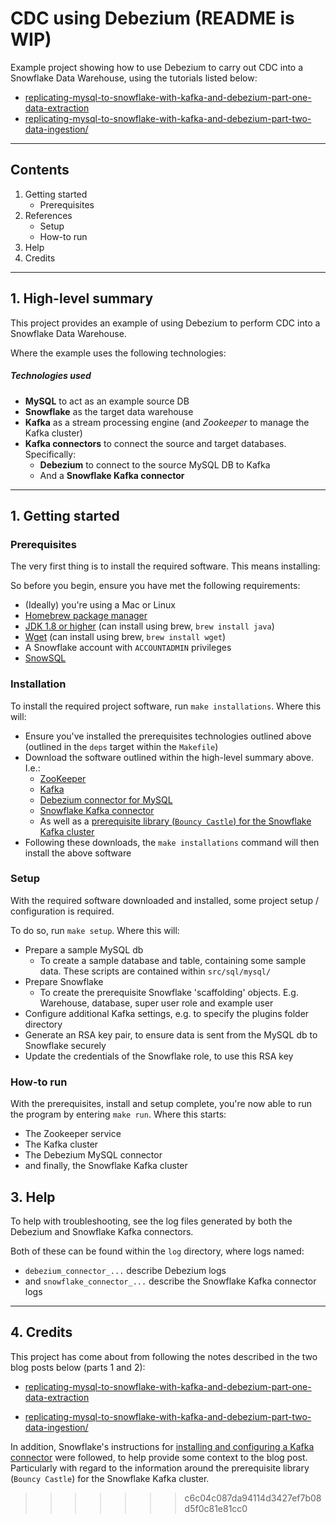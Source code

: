 # CDC using Debezium (README is WIP)

Example project showing how to use Debezium to carry out CDC into a Snowflake Data Warehouse, using the tutorials listed below:

* [replicating-mysql-to-snowflake-with-kafka-and-debezium-part-one-data-extraction](https://blog.pythian.com/replicating-mysql-to-snowflake-with-kafka-and-debezium-part-one-data-extraction/)
* [replicating-mysql-to-snowflake-with-kafka-and-debezium-part-two-data-ingestion/](https://blog.pythian.com/replicating-mysql-to-snowflake-with-kafka-and-debezium-part-two-data-ingestion/)

---

## Contents

1. Getting started
    * Prerequisites
2. References
    * Setup
    * How-to run
3. Help
4. Credits

---

## 1. High-level summary

This project provides an example of using Debezium to perform CDC into a Snowflake Data Warehouse.

Where the example uses the following technologies:

##### Technologies used

* **MySQL** to act as an example source DB
* **Snowflake** as the target data warehouse
* **Kafka** as a stream processing engine (and *Zookeeper* to manage the Kafka cluster)
* **Kafka connectors** to connect the source and target databases. Specifically:
    * **Debezium** to connect to the source MySQL DB to Kafka
    * And a **Snowflake Kafka connector**

---

## 1. Getting started

### Prerequisites

The very first thing is to install the required software. This means installing:

So before you begin, ensure you have met the following requirements:

* (Ideally) you're using a Mac or Linux
* [Homebrew package manager](https://brew.sh/)
* [JDK 1.8 or higher](https://www.oracle.com/au/java/technologies/javase/javase-jdk8-downloads.html) (can install using brew, `brew install java`)
* [Wget](https://www.gnu.org/software/wget/) (can install using brew, `brew install wget`)
* A Snowflake account with `ACCOUNTADMIN` privileges
* [SnowSQL](https://docs.snowflake.com/en/user-guide/snowsql.html)

### Installation

To install the required project software, run `make installations`. Where this will:

* Ensure you've installed the prerequisites technologies outlined above (outlined in the `deps` target within the `Makefile`)
* Download the software outlined within the high-level summary above. I.e.:
    * [ZooKeeper]()
    * [Kafka]()
    * [Debezium connector for MySQL]()
    * [Snowflake Kafka connector]()
    * As well as a [prerequisite library (`Bouncy Castle`) for the Snowflake Kafka cluster](https://docs.snowflake.com/en/user-guide/kafka-connector-install.html#download-the-kafka-connector-files)
* Following these downloads, the `make installations` command will then install the above software

### Setup

With the required software downloaded and installed, some project setup / configuration is required.

To do so, run `make setup`. Where this will:

* Prepare a sample MySQL db
    * To create a sample database and table, containing some sample data. These scripts are contained within `src/sql/mysql/`
* Prepare Snowflake
    * To create the prerequisite Snowflake 'scaffolding' objects. E.g. Warehouse, database, super user role and example user
* Configure additional Kafka settings,  e.g. to specify the plugins folder directory
* Generate an RSA key pair, to ensure data is sent from the MySQL db to Snowflake securely
* Update the credentials of the Snowflake role, to use this RSA key

### How-to run

With the prerequisites, install and setup complete, you're now able to run the program by entering `make run`. Where this starts:

* The Zookeeper service
* The Kafka cluster
* The Debezium MySQL connector
* and finally, the Snowflake Kafka cluster

## 3. Help

To help with troubleshooting, see the log files generated by both the Debezium and Snowflake Kafka connectors.

Both of these can be found within the `log` directory, where logs named:

* `debezium_connector_...` describe Debezium logs
* and `snowflake_connector_...` describe the Snowflake Kafka connector logs

---

## 4. Credits

This project has come about from following the notes described in the two blog posts below (parts 1 and 2):

* [replicating-mysql-to-snowflake-with-kafka-and-debezium-part-one-data-extraction](https://blog.pythian.com/replicating-mysql-to-snowflake-with-kafka-and-debezium-part-one-data-extraction/)

* [replicating-mysql-to-snowflake-with-kafka-and-debezium-part-two-data-ingestion/](https://blog.pythian.com/replicating-mysql-to-snowflake-with-kafka-and-debezium-part-two-data-ingestion/)

In addition, Snowflake's instructions for [installing and configuring a Kafka connector](https://docs.snowflake.com/en/user-guide/kafka-connector-install.html#download-the-kafka-connector-files) were followed, to help provide some context to the blog post. Particularly with regard to the information around the prerequisite library (`Bouncy Castle`) for the Snowflake Kafka cluster.
>>>>>>> c6c04c087da94114d3427ef7b08d5f0c81e81cc0
